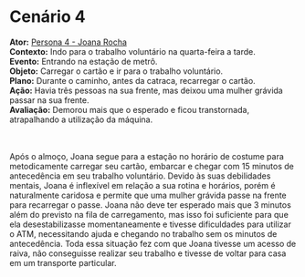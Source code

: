 # Cenário 4

**Ator:** [Persona 4 - Joana Rocha](../personas/persona4.md)<br/>
**Contexto:** Indo para o trabalho voluntário na quarta-feira a tarde.<br/>
**Evento:** Entrando na estação de metrô.<br/>
**Objeto:** Carregar o cartão e ir para o trabalho voluntário.<br/>
**Plano:** Durante o caminho, antes da catraca, recarregar o cartão.<br/>
**Ação:** Havia três pessoas na sua frente, mas deixou uma mulher grávida passar na sua frente.<br/>
**Avaliação:** Demorou mais que o esperado e ficou transtornada, atrapalhando a utilização da máquina.<br/>
<br/><br/>

Após o almoço, Joana segue para a estação no horário de costume para metodicamente carregar seu cartão, embarcar e chegar com 15 minutos de antecedência em seu trabalho voluntário. Devido às suas debilidades mentais, Joana é inflexível em relação a sua rotina e horários, porém é naturalmente caridosa e permite que uma mulher grávida passe na frente para recarregar o passe. Joana não deve ter esperado mais que 3 minutos além do previsto na fila de carregamento, mas isso foi suficiente para que ela desestabilizasse momentaneamente e tivesse dificuldades para utilizar o ATM, necessitando ajuda e chegando no trabalho sem os minutos de antecedência. Toda essa situação fez com que Joana tivesse um acesso de raiva, não conseguisse realizar seu trabalho e tivesse de voltar para casa em um transporte particular.